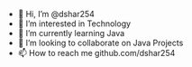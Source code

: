- 👋 Hi, I’m @dshar254
- 👀 I’m interested in Technology
- 🌱 I’m currently learning Java
- 💞️ I’m looking to collaborate on Java Projects
- 📫 How to reach me github.com/dshar254

<!---
dshar254/dshar254 is a ✨ special ✨ repository because its `README.md` (this file) appears on your GitHub profile.
You can click the Preview link to take a look at your changes.
--->

